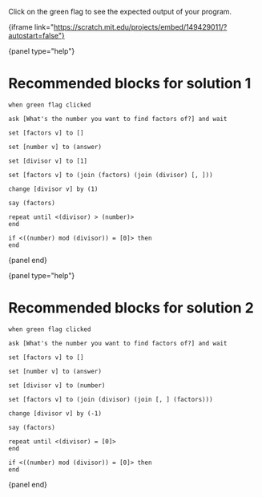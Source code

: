Click on the green flag to see the expected output of your program.

{iframe link="https://scratch.mit.edu/projects/embed/149429011/?autostart=false"}

{panel type="help"}

# Recommended blocks for solution 1

```scratch
when green flag clicked
```

```scratch
ask [What's the number you want to find factors of?] and wait
```

```scratch
set [factors v] to []

set [number v] to (answer)

set [divisor v] to [1]

set [factors v] to (join (factors) (join (divisor) [, ]))

change [divisor v] by (1)
```

```scratch
say (factors)
```

```scratch
repeat until <(divisor) > (number)>
end

if <((number) mod (divisor)) = [0]> then
end
```

{panel end}

{panel type="help"}

# Recommended blocks for solution 2

```scratch
when green flag clicked
```

```scratch
ask [What's the number you want to find factors of?] and wait
```

```scratch
set [factors v] to []

set [number v] to (answer)

set [divisor v] to (number)

set [factors v] to (join (divisor) (join [, ] (factors)))

change [divisor v] by (-1)
```

```scratch
say (factors)
```

```scratch
repeat until <(divisor) = [0]>
end

if <((number) mod (divisor)) = [0]> then
end
```

{panel end}
